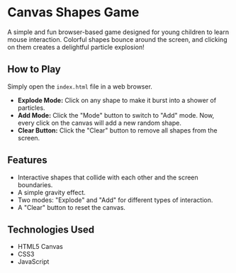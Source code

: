 # Canvas Shapes Game

A simple and fun browser-based game designed for young children to learn mouse interaction. Colorful shapes bounce around the screen, and clicking on them creates a delightful particle explosion!

## How to Play

Simply open the `index.html` file in a web browser. 

- **Explode Mode:** Click on any shape to make it burst into a shower of particles.
- **Add Mode:** Click the "Mode" button to switch to "Add" mode. Now, every click on the canvas will add a new random shape.
- **Clear Button:** Click the "Clear" button to remove all shapes from the screen.

## Features

- Interactive shapes that collide with each other and the screen boundaries.
- A simple gravity effect.
- Two modes: "Explode" and "Add" for different types of interaction.
- A "Clear" button to reset the canvas.

## Technologies Used

- HTML5 Canvas
- CSS3
- JavaScript